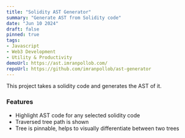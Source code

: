 ```yaml
---
title: "Solidity AST Generator"
summary: "Generate AST from Solidity code"
date: "Jun 10 2024"
draft: false
pinned: true
tags:
- Javascript
- Web3 Development
- Utility & Productivity
demoUrl: https://ast.imranpollob.com/
repoUrl: https://github.com/imranpollob/ast-generator
---
```


This project takes a solidity code and generates the AST of it.

### Features
- Highlight AST code for any selected solidity code
- Traversed tree path is shown
- Tree is pinnable, helps to visually differentiate between two trees

